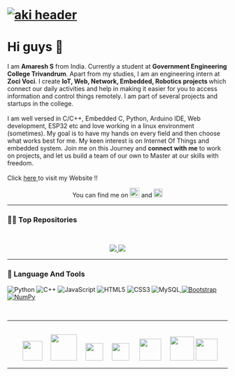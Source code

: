 # [![aki header](https://github.com/Unknown-Flyin-Wayfarer/Unknown-Flyin-Wayfarer/blob/main/icons/ufwLogo5.jpg)](https://amareshs2001.wixsite.com/personal-portfolio)

# Hi guys 👋

I am <b>Amaresh S</b> from India. Currently a student at <b>Government Engineering College Trivandrum</b>. Apart from my studies, I am an engineering intern at <b>Zoci Voci</b>. I create <b>IoT, Web, Network, Embedded, Robotics projects </b> which connect our daily activities and help in making it easier for you to access information and control things remotely. I am part of several projects and startups in the college. <br><br> I am well versed in C/C++, Embedded C, Python, Arduino IDE, Web development, ESP32 etc and love working in a linux environment (sometimes). My goal is to have my hands on every field and then choose what works best for me. My keen interest is on Internet Of Things and embedded system. Join me on this Journey and <b>connect with me</b> to work on projects, and let us build a team of our own to Master at our skills with freedom. <br><br> Click <a href="https://amareshs2001.wixsite.com/personal-portfolio"> here </a> to visit my Website !!
<br>

<!-- Find me On -->

<p align="center">You can find me on   <a href="https://www.instagram.com/unknown_flyin_wayfarer/?igshid=MzNlNGNkZWQ4Mg%3D%3D" width="10" height="2"><img src="https://upload.wikimedia.org/wikipedia/commons/thumb/e/e7/Instagram_logo_2016.svg/768px-Instagram_logo_2016.svg.png" width="22" height="22" border="0"></a> and   <a href=https://www.linkedin.com/in/amaresh-s-137325209/" width="10" height="2"><img src="https://www.iconsdb.com/icons/preview/white/linkedin-3-xxl.png" width="20" height="20" border="0"></a> </p>
  
---
  

### 👨‍💻 Top Repositories
<br>
<p align ="center">  
  <a href="https://github.com/Unknown-Flyin-Wayfarer/Kerala-IoT-Challenge"><img  src="https://github-readme-stats.vercel.app/api/pin/?username=Unknown-Flyin-Wayfarer&repo=Kerala-IoT-Challenge&show_owner=true&show_icons=true&theme=radical"/> </a>
  <a href="https://github.com/Unknown-Flyin-Wayfarer/WiFi-Livestreaming-Car"><img  src="https://github-readme-stats.vercel.app/api/pin/?username=Unknown-Flyin-Wayfarer&repo=WiFi-Livestreaming-Car&show_owner=true&show_icons=true&theme=radical"/> </a>
  

  
  
</p>

---


### 🧰 Language And Tools

![Python](https://img.shields.io/badge/-Python-black?style=flat-square&logo=Python)
![C++](https://img.shields.io/badge/-C++-00599C?style=flat-square&logo=c)
![JavaScript](https://img.shields.io/badge/-JavaScript-black?style=flat-square&logo=javascript)
![HTML5](https://img.shields.io/badge/-HTML5-E34F26?style=flat-square&logo=html5&logoColor=white)
![CSS3](https://img.shields.io/badge/-CSS3-1572B6?style=flat-square&logo=css3)
![MySQL](https://img.shields.io/badge/-MySQL-black?style=flat-square&logo=mysql)<a href="#">
![Bootstrap](https://img.shields.io/badge/-Bootstrap-563D7C?style=flat-square&logo=bootstrap)
<a href="#"><img alt="NumPy" src="https://img.shields.io/badge/Numpy%20-%23013243.svg?logo=numpy&logoColor=white"></a>


<br>


<!---
![](https://img.shields.io/badge/OS-Linux-informational?style=flat&logo=linux&logoColor=white&color=e5d549)                                                           ![](https://img.shields.io/badge/OS-Windows-informational?style=flat&logo=windows&logoColor=white&color=e5d549)                                                         ![](https://img.shields.io/badge/Editor-Subllime-informational?style=flat&logo=appveyo&logoColor=white&color=1768ac)                                                 ![](https://img.shields.io/badge/Code-Python-informational?style=flat&logo=python&logoColor=white&color=2541b2)                                                   ![](https://img.shields.io/badge/Code-Kotlin-informational?style=flat&logo=kotlinlogoColor=white&color=2541b2)
![](https://img.shields.io/badge/Code-C++-informational?style=flat&logo=cplusplus&logoColor=white&color=2541b2)                                               ![](https://img.shields.io/badge/Tools-MySQL-informational?style=flat&logo=mysql&logoColor=white&color=39a6a3)                                                     ![](https://img.shields.io/badge/Cloud-Digital_Ocean-informational?style=flat&logo=digitalocean&logoColor=white&color=deedf0)                                                       [![Gitter](https://badges.gitter.im/IoT-Dev-Bolt-IoT/community.svg)](https://gitter.im/IoT-Dev-Bolt-IoT/community?utm_source=badge&utm_medium=badge&utm_campaign=pr-badge)             [![Netlify Status](https://api.netlify.com/api/v1/badges/afd87007-58fd-46eb-8b80-3a2d171cd79e/deploy-status)](https://app.netlify.com/sites/akshayansinha/deploys)
![](https://komarev.com/ghpvc/?username=hippyaki&style=plastic)
--->
---
  
<br>
<div align="center">
&nbsp;&nbsp; <img src="https://i.ibb.co/Yt9PVBK/2018-06-12-T08-17-33-417-Z-Bolt-Io-T-Green-Gray-vertical.png" width="45px">  &nbsp; &nbsp; <img src="https://upload.wikimedia.org/wikipedia/commons/thumb/8/87/Arduino_Logo.svg/800px-Arduino_Logo.svg.png" width="60px"> &nbsp; &nbsp;&nbsp;<img src="https://seeklogo.com/images/E/espressif-systems-logo-1350B9E771-seeklogo.com.png" width="40px"> &nbsp;&nbsp;&nbsp; <img src="https://cdn.freebiesupply.com/logos/large/2x/raspberry-pi-logo-svg-vector.svg" width="40px"> &nbsp;&nbsp; &nbsp; <img src="https://techzeero.com/wp-content/uploads/2019/07/nodemcu-logo.png" width="50px"> &nbsp; &nbsp; <img src="https://cdn.freebiesupply.com/logos/large/2x/st-microelectronics-1-logo-png-transparent.png" width="55px">  <img src="https://developer.microej.com/wp-content/uploads/2020/03/logo_techno_aws-iot-core-s2.png" width="50px">
</div>

---

<!---### 🔡 My Top Languages
<br>
<p align="center" >  
  <a href="https://github.com/hippyaki/github-readme-stats"> 
<img src="https://github-readme-stats.vercel.app/api/top-langs/?username=hippyaki&show_icons=true&theme=dracula"/>
  </a>
  </p>--->





<!---
**Unknown-Flyin-Wayfarer-backup/Unknown-Flyin-Wayfarer-backup** is a ✨ _special_ ✨ repository because its `README.md` (this file) appears on your GitHub profile.

Here are some ideas to get you started:
--->


<!---
- 🤔 I’m looking for help with ...
- 💬 Ask me about ...
- 📫 How to reach me: ...
- 😄 Pronouns: ...
- ⚡ Fun fact: ...
-
--->
<!---
- 👋 Hi, I’m @Unknown-Flyin-Wayfarer
- 👀 I’m interested in ...
- 🌱 I’m currently learning ...
- 💞️ I’m looking to collaborate on ...
- 📫 How to reach me ...

--->
<!---
Unknown-Flyin-Wayfarer/Unknown-Flyin-Wayfarer is a ✨ special ✨ repository because its `README.md` (this file) appears on your GitHub profile.
You can click the Preview link to take a look at your changes.
--->
